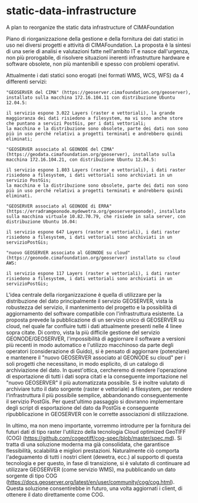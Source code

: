 # static-data-infrastructure
A plan to reorganize the static data infrastructure of CIMAFoundation

Piano di riorganizzazione della gestione e della fornitura dei dati statici in uso nei diversi progetti e attività di CIMAFoundation.
La proposta è la sintesi di una serie di analisi e valutazioni fatte nell'ambito IT e nasce dall'urgenza, non più prorogabile, di risolvere situazioni inerenti infrastrutture hardware e software obsolete, non più mantenibili e spesso con problemi operativi.

Attualmente i dati statici sono erogati (nei formati WMS, WCS, WFS) da 4 differenti servizi:

    "GEOSERVER del CIMA" (https://geoserver.cimafoundation.org/geoserver), installato sulla macchina 172.16.104.11 con distribuzione Ubuntu 12.04.5:

    il servizio espone 3.022 Layers (raster e vettoriali), la grande maggioranza dei dati risiedono a filesystem, ma vi sono anche store che puntano a servizi PostGis, per i dati vettoriali;
    la macchina e la distribuzione sono obsolete, parte dei dati non sono più in uso perché relativi a progetti terminati e andrebbero quindi eliminati;

    "GEOSERVER associato al GEONODE del CIMA" (https://geodata.cimafoundation.org/geoserver), installato sulla macchina 172.16.104.21, con distribuzione Ubuntu 12.04.5:

    il servizio espone 1.803 Layers (raster e vettoriali), i dati raster risiedono a filesystem, i dati vettoriali sono archiviati in un servizio PostGis;
    la macchina e la distribuzione sono obsolete, parte dei dati non sono più in uso perché relativi a progetti terminati e andrebbero quindi eliminati.

    "GEOSERVER associato al GEONODE di ERRA" (https://erradramgeonode.mydewetra.org/geoservergeonode), installato sulla macchina virtuale 10.82.70.79, che risiede in sala server, con distribuzione Ubuntu 16.04:

    il servizio espone 647 Layers (raster e vettoriali), i dati raster risiedono a filesystem, i dati vettoriali sono archiviati in un servizioPostGis;

    "nuovo GEOSERVER associato al GEONODE su cloud" (https://geonode.cimafoundation.org/geoserver) installato su cloud AWS:

    il servizio espone 117 Layers (raster e vettoriali), i dati raster risiedono a filesystem, i dati vettoriali sono archiviati in un servizioPostGis;

L'idea centrale della riorganizzazione è quella di utilizzare per la distribuzione del dato principalmente il servizio GEOSERVER, vista la robustezza del servizio, il mantenimento del progetto e la possibilità di aggiornamento del software compatibile con l'infrastruttura esistente. La proposta prevede la pubblicazione di un servizio unico di GEOSERVER su cloud, nel quale far confluire tutti i dati attualmente presenti nelle 4 linee sopra citate.
Di contro, vista la più difficile gestione del servizio GEONODE/GEOSERVER, l'impossibilità di aggiornare il software a versioni più recenti in modo automatico e l'utilizzo macchinoso da parte degli operatori (considerazione di Guido), si è pensato di aggiornare (potenziare) e mantenere il "nuovo GEOSERVER associato al GEONODE su cloud" per i soli progetti che necessitano, in modo esplicito, di un catalogo di archiviazione del dato.
In quest'ottica, cercheremo di rendere l'operazione di esportazione di tutti i dati sopra citati e la conseguente importazione nel "nuovo GEOSERVER" il più automatizzata possibile.
Si è inoltre valutato di archiviare tutto il dato sorgente (raster e vettoriale) a filesystem, per rendere l'infrastruttura il più possibile semplice, abbandonando conseguentemente il servizio PostGis. Per quest'ultimo passaggio si dovranno implementare degli script di esportazione del dato da PostGis e conseguente ripubblicazione in GEOSERVER con le corrette associazioni di stilizzazione.

In ultimo, ma non meno importante, vorremmo introdurre per la fornitura dei futuri dati di tipo raster l'utilizzo della tecnologia Cloud optimized GeoTIFF (COG) (https://github.com/cogeotiff/cog-spec/blob/master/spec.md). Si tratta di una soluzione moderna ma già consolidata, che garantisce flessibilità, scalabilità e migliori prestazioni. Naturalmente ciò comporta l'adeguamento di tutti i nostri client (dewetra, ecc.) al supporto di questa tecnologia e per questo, in fase di transizione, si è valutato di continuare ad utilizzare GEOSERVER (come servizio WMS), ma pubblicando un dato sorgente di tipo COG (https://docs.geoserver.org/latest/en/user/community/cog/cog.html). Questa soluzione consentirebbe in futuro, una volta aggiornati i client, di ottenere il dato direttamente come COG.
